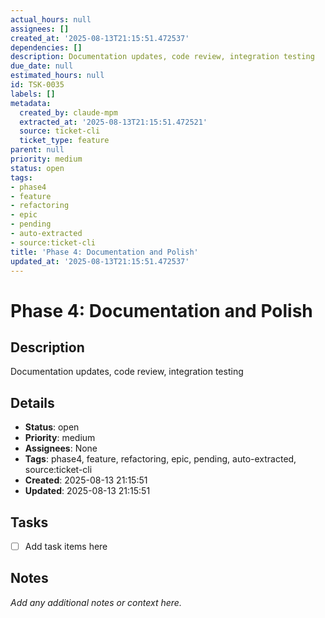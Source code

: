 ```yaml
---
actual_hours: null
assignees: []
created_at: '2025-08-13T21:15:51.472537'
dependencies: []
description: Documentation updates, code review, integration testing
due_date: null
estimated_hours: null
id: TSK-0035
labels: []
metadata:
  created_by: claude-mpm
  extracted_at: '2025-08-13T21:15:51.472521'
  source: ticket-cli
  ticket_type: feature
parent: null
priority: medium
status: open
tags:
- phase4
- feature
- refactoring
- epic
- pending
- auto-extracted
- source:ticket-cli
title: 'Phase 4: Documentation and Polish'
updated_at: '2025-08-13T21:15:51.472537'
---
```


# Phase 4: Documentation and Polish

## Description
Documentation updates, code review, integration testing

## Details
- **Status**: open
- **Priority**: medium
- **Assignees**: None
- **Tags**: phase4, feature, refactoring, epic, pending, auto-extracted, source:ticket-cli
- **Created**: 2025-08-13 21:15:51
- **Updated**: 2025-08-13 21:15:51

## Tasks
- [ ] Add task items here

## Notes
_Add any additional notes or context here._
